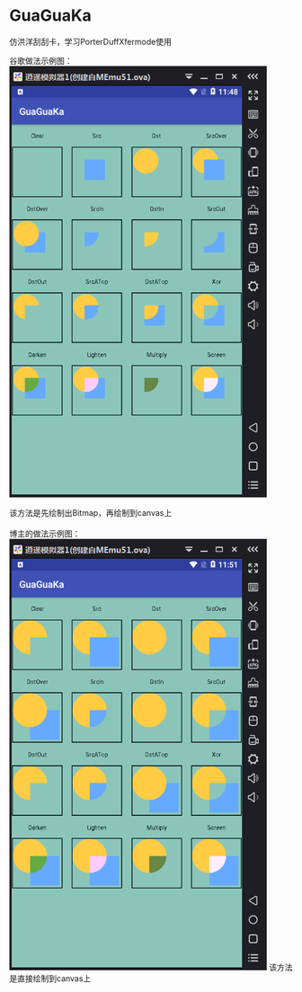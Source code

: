 # GuaGuaKa
仿洪洋刮刮卡，学习PorterDuffXfermode使用

谷歌做法示例图：
<br>
![image](https://github.com/luhaikong/GuaGuaKa/blob/master/app/src/%E8%B0%B7%E6%AD%8C%E6%AD%A3%E5%B8%B8%E5%9B%BE.png)

该方法是先绘制出Bitmap，再绘制到canvas上
<br>
<br>
博主的做法示例图：
![image](https://github.com/luhaikong/GuaGuaKa/blob/master/app/src/%E5%8D%9A%E4%B8%BB%E7%9A%84%E5%81%9A%E6%B3%95%E7%A4%BA%E4%BE%8B%E5%9B%BE.png)
该方法是直接绘制到canvas上

